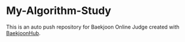 # My-Algorithm-Study
This is an auto push repository for Baekjoon Online Judge created with [BaekjoonHub](https://github.com/BaekjoonHub/BaekjoonHub).

